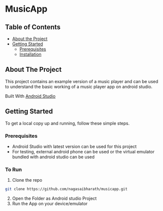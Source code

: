 # MusicApp

## Table of Contents

* [About the Project](#about-the-project)
* [Getting Started](#getting-started)
  * [Prerequisites](#prerequisites)
  * [Installation](#installation)
  

## About The Project

This project contains an example version of a music player and can be used to understand the basic working
of a music player app on android studio.

Built With [Android Studio](https://developer.android.com/studio)

## Getting Started

To get a local copy up and running, follow these simple steps.

### Prerequisites

* Android Studio with latest version can be used for this project
* For testing, external android phone can be used or the virtual emulator bundled with android studio can be used

### To Run
 
1. Clone the repo
```sh
git clone https://github.com/nagasaibharath/musicapp.git
```
2. Open the Folder as Android studio Project
3. Run the App on your device/emulator
